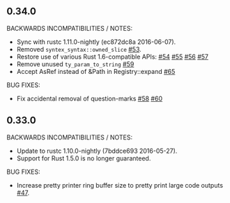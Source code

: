 ## 0.34.0

BACKWARDS INCOMPATIBILITIES / NOTES:

* Sync with rustc 1.11.0-nightly (ec872dc8a 2016-06-07).
* Removed `syntex_syntax::owned_slice`
  [#53](https://github.com/serde-rs/syntex/pull/53).
* Restore use of various Rust 1.6-compatible APIs:
  [#54](https://github.com/serde-rs/syntex/pull/54)
  [#55](https://github.com/serde-rs/syntex/pull/55)
  [#56](https://github.com/serde-rs/syntex/pull/56)
  [#57](https://github.com/serde-rs/syntex/pull/57)
* Remove unused `ty_param_to_string`
  [#59](https://github.com/serde-rs/syntex/pull/59)
* Accept AsRef<Path> instead of &Path in Registry::expand
  [#65](https://github.com/serde-rs/syntex/pull/65)

BUG FIXES:

* Fix accidental removal of question-marks
  [#58](https://github.com/serde-rs/syntex/pull/58)
  [#60](https://github.com/serde-rs/syntex/pull/60)

## 0.33.0

BACKWARDS INCOMPATIBILITIES / NOTES:

* Update to rustc 1.10.0-nightly (7bddce693 2016-05-27).
* Support for Rust 1.5.0 is no longer guaranteed.

BUG FIXES:

* Increase pretty printer ring buffer size to pretty print large code outputs
  [#47](https://github.com/serde-rs/syntex/pull/47).
